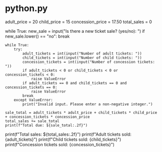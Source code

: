 # python.py

adult_price = 20
child_price = 15
concession_price = 17.50
total_sales = 0

while True:
    new_sale = input("Is there a new ticket sale? (yes/no): ")
    if new_sale.lower() == "no":
        break

    while True:
        try:
            adult_tickets = int(input("Number of adult tickets: "))
            child_tickets = int(input("Number of child tickets: "))
            concession_tickets = int(input("Number of concession tickets: "))
            if adult_tickets < 0 or child_tickets < 0 or concession_tickets < 0:
                raise ValueError
            if adult_tickets == 0 and child_tickets == 0 and concession_tickets == 0:
                raise ValueError
            break
        except ValueError:
            print("Invalid input. Please enter a non-negative integer.")

    sale_total = adult_tickets * adult_price + child_tickets * child_price + concession_tickets * concession_price
    total_sales += sale_total
    print(f"Total due: ${sale_total:.2f}")

print(f"Total sales: ${total_sales:.2f}")
print(f"Adult tickets sold: {adult_tickets}")
print(f"Child tickets sold: {child_tickets}")
print(f"Concession tickets sold: {concession_tickets}")
